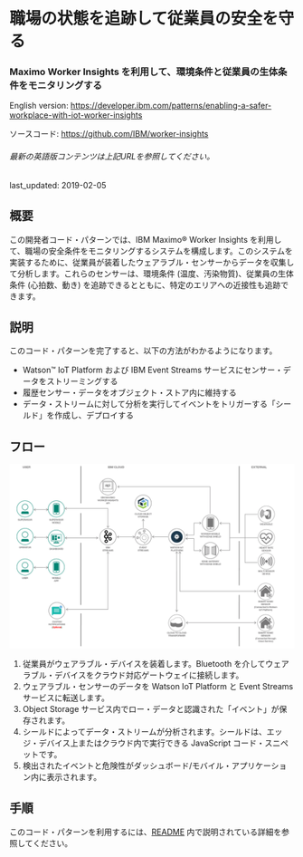 # 職場の状態を追跡して従業員の安全を守る

### Maximo Worker Insights を利用して、環境条件と従業員の生体条件をモニタリングする

English version: https://developer.ibm.com/patterns/enabling-a-safer-workplace-with-iot-worker-insights
  
ソースコード: https://github.com/IBM/worker-insights

###### 最新の英語版コンテンツは上記URLを参照してください。
last_updated: 2019-02-05

 ## 概要

この開発者コード・パターンでは、IBM Maximo&reg; Worker Insights を利用して、職場の安全条件をモニタリングするシステムを構成します。このシステムを実装するために、従業員が装着したウェアラブル・センサーからデータを収集して分析します。これらのセンサーは、環境条件 (温度、汚染物質)、従業員の生体条件 (心拍数、動き) を追跡できるとともに、特定のエリアへの近接性も追跡できます。

## 説明

このコード・パターンを完了すると、以下の方法がわかるようになります。

* Watson&trade; IoT Platform および IBM Event Streams サービスにセンサー・データをストリーミングする
* 履歴センサー・データをオブジェクト・ストア内に維持する
* データ・ストリームに対して分析を実行してイベントをトリガーする「シールド」を作成し、デプロイする

## フロー

![Maximo Worker Insights を利用して環境条件と従業員の生体条件をモニタリングするアーキテクチャーを示す図](./images/arch.png)

1. 従業員がウェアラブル・デバイスを装着します。Bluetooth を介してウェアラブル・デバイスをクラウド対応ゲートウェイに接続します。
1. ウェアラブル・センサーのデータを Watson IoT Platform と Event Streams サービスに転送します。
1. Object Storage サービス内でロー・データと認識された「イベント」が保存されます。
1. シールドによってデータ・ストリームが分析されます。シールドは、エッジ・デバイス上またはクラウド内で実行できる JavaScript コード・スニペットです。
1. 検出されたイベントと危険性がダッシュボード/モバイル・アプリケーション内に表示されます。

## 手順

このコード・パターンを利用するには、[README](https://github.com/IBM/worker-insights/blob/master/README.md) 内で説明されている詳細を参照してください。

